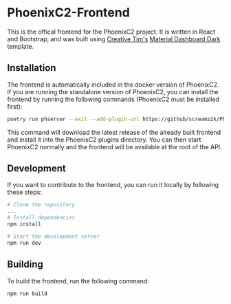 # PhoenixC2-Frontend

This is the offical frontend for the PhoenixC2 project. It is written in React and Bootstrap, and was built using [Creative Tim's](https://www.creative-tim.com/) [Material Dashboard Dark](https://www.creative-tim.com/product/material-dashboard-dark) template.

## Installation
The frontend is automatically included in the docker version of PhoenixC2. If you are running the standalone version of PhoenixC2, you can install the frontend by running the following commands (PhoenixC2 must be installed first):

```bash
poetry run phserver --exit --add-plugin-url https://github/screamz2k/PheonixC2-Frontend/releases/latest/download/phoenixc2-dist.zip
```
This command will download the latest release of the already built frontend and install it into the PhoenixC2 plugins directory. You can then start PhoenixC2 normally and the frontend will be available at the root of the API.

## Development
If you want to contribute to the frontend, you can run it locally by following these steps:

```bash
# Clone the repository
...
# Install dependencies
npm install

# Start the development server
npm run dev
```

## Building
To build the frontend, run the following command:

```bash
npm run build
```
